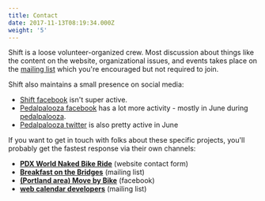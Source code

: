```yaml
---
title: Contact
date: 2017-11-13T08:19:34.000Z
weight: '5'
---
```

Shift is a loose volunteer-organized crew.  Most discussion about things like the content on the website, organizational issues, and events takes place on the [mailing list](https://lists.riseup.net/www/info/shift) which you're encouraged but not required to join.  

Shift also maintains a small presence on social media:

- [Shift facebook](https://www.facebook.com/shift2bikes/) isn't super active.
- [Pedalpalooza facebook](https://www.facebook.com/pedalpalooza/) has a lot more activity - mostly in June during [pedalpalooza](/pedalpalooza).
- [Pedalpalooza twitter](https://twitter.com/pedalpalooza) is also pretty active in June


If you want to get in touch with folks about these specific projects, you'll probably get the fastest response via their own channels:

- **[PDX World Naked Bike Ride](https://pdxwnbr.org/contact/)** (website contact form)
- **[Breakfast on the Bridges](mailto:bonb@lists.riseup.net)** (mailing list)
- **[(Portland area) Move by Bike](https://www.facebook.com/groups/movebybike/)** (facebook)
- **[web calendar developers](shift_hackathon@googlegroups.com)** (mailing list)
